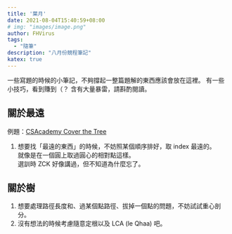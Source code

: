 ```yaml
---
title: '葉月'
date: 2021-08-04T15:40:59+08:00
# img: "images/image.png"
author: FHVirus
tags:
  - "隨筆"
description: "八月份競程筆記"
katex: true
---
```


一些寫題的時候的小筆記，不夠撐起一整篇題解的東西應該會放在這裡。
有一些小技巧，看到賺到（？
含有大量暴雷，請斟酌閱讀。

<!--more-->

## 關於最遠

例題：[CSAcademy Cover the Tree](https://csacademy.com/contest/archive/task/cover-the-tree/)

1. 想要找「最遠的東西」的時候，不妨照某個順序排好，取 index 最遠的。  
就像是在一個圓上取過圓心的相對點這樣。  
選訓時 ZCK 好像講過，但不知道為什麼忘了。

## 關於樹

1. 想要處理路徑長度和、過某個點路徑、拔掉一個點的問題，不妨試試重心剖分。
2. 沒有想法的時候考慮隨意定根以及 LCA (le Qhaa) 吧。
